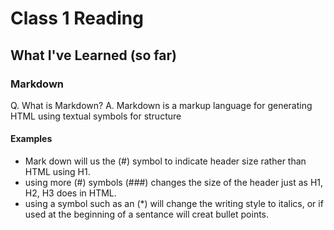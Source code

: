 # Class 1 Reading

## What I've Learned (so far)

### Markdown
Q. What is Markdown?
A. Markdown is a markup language for generating HTML using textual symbols for structure

#### Examples
* Mark down will us the (#) symbol to indicate header size rather than HTML using H1.
* using more (#) symbols (###) changes the size of the header just as H1, H2, H3 does in HTML.
* using a symbol such as an (*) will change the writing style to italics, or if used at the beginning of a sentance will creat bullet points.

